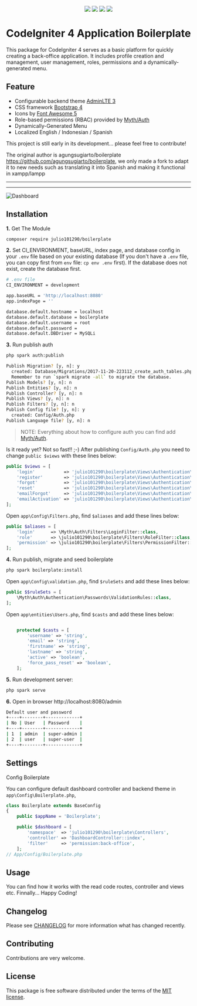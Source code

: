 <p align="center">
<a href="https://packagist.org/packages/julio101290/boilerplate"><img src="https://poser.pugx.org/agungsugiarto/boilerplate/version"></a>
<a href="https://packagist.org/packages/julio101290/boilerplate"><img src="https://img.shields.io/badge/Package-agungsugiarto%2Fboilerplate-light.svg"></a>
<a href="https://packagist.org/packages/julio101290/boilerplate"><img src="https://poser.pugx.org/agungsugiarto/boilerplate/downloads"</img></a>
<a href="https://github.com/julio101290/boilerplate/blob/master/LICENSE.md"><img src="https://img.shields.io/github/license/agungsugiarto/boilerplate"></a>
</p>

CodeIgniter 4 Application Boilerplate
=====================================
This package for CodeIgniter 4 serves as a basic platform for quickly creating a back-office application. It includes profile creation and management, user management, roles, permissions and a dynamically-generated menu.

Feature
-------
* Configurable backend theme [AdminLTE 3](https://adminlte.io/docs/3.0/)
* CSS framework [Bootstrap 4](https://getbootstrap.com/)
* Icons by [Font Awesome 5](https://fontawesome.com/)
* Role-based permissions (RBAC) provided by [Myth/Auth](https://github.com/lonnieezell/myth-auth)
* Dynamically-Generated Menu
* Localized English / Indonesian / Spanish

This project is still early in its development... please feel free to contribute!

The original author is agungsugiarto/boilerplate https://github.com/agungsugiarto/boilerplate, we only made a fork to adapt it to new needs such as translating it into Spanish and making it functional in xampp/lampp

------------------------------------------------------------

-------------------------------------------------------------------------------
![Dashboard](.github/dashboard.png?raw=true)

Installation
------------

**1.** Get The Module

```bash
composer require julio101290/boilerplate
```

**2.** Set CI_ENVIRONMENT, baseURL, index page, and database config in your `.env` file based on your existing database (If you don't have a `.env` file, you can copy first from `env` file: `cp env .env` first). If the database does not exist, create the database first.

```bash
# .env file
CI_ENVIRONMENT = development

app.baseURL = 'http://localhost:8080'
app.indexPage = ''

database.default.hostname = localhost
database.default.database = boilerplate
database.default.username = root
database.default.password =
database.default.DBDriver = MySQLi
```
**3.** Run publish auth
```bash
php spark auth:publish

Publish Migration? [y, n]: y
  created: Database/Migrations/2017-11-20-223112_create_auth_tables.php
  Remember to run `spark migrate -all` to migrate the database.
Publish Models? [y, n]: n
Publish Entities? [y, n]: n
Publish Controller? [y, n]: n
Publish Views? [y, n]: n
Publish Filters? [y, n]: n
Publish Config file? [y, n]: y
  created: Config/Auth.php
Publish Language file? [y, n]: n
```

> NOTE: Everything about how to configure auth you can find add [Myth/Auth](https://github.com/lonnieezell/myth-auth).


Is it ready yet? Not so fast!! ;-) After publishing `Config/Auth.php` you need to change
`public $views` with these lines below:
```php
public $views = [
    'login'           => 'julio101290\boilerplate\Views\Authentication\login',
    'register'        => 'julio101290\boilerplate\Views\Authentication\register',
    'forgot'          => 'julio101290\boilerplate\Views\Authentication\forgot',
    'reset'           => 'julio101290\boilerplate\Views\Authentication\reset',
    'emailForgot'     => 'julio101290\boilerplate\Views\Authentication\emails\forgot',
    'emailActivation' => 'julio101290\boilerplate\Views\Authentication\emails\activation',
];
```

Open `app\Config\Filters.php`, find `$aliases` and add these lines below:
```php
public $aliases = [
    'login'      => \Myth\Auth\Filters\LoginFilter::class,
    'role'       => \julio101290\boilerplate\Filters\RoleFilter::class,
    'permission' => \julio101290\boilerplate\Filters\PermissionFilter::class,
];
```

**4.** Run publish, migrate and seed boilerplate

```bash
php spark boilerplate:install
```
Open `app\Config\validation.php`, find `$ruleSets` and add these lines below:

```php
public $$ruleSets = [
    \Myth\Auth\Authentication\Passwords\ValidationRules::class,
];
```
Open `app\entities\Users.php`, find `$casts` and add these lines below:

```php

    protected $casts = [
        'username' => 'string',
        'email' => 'string',
        'firstname' => 'string',
        'lastname' => 'string',
        'active' => 'boolean',
        'force_pass_reset' => 'boolean',
    ];

```

**5.** Run development server:

```bash
php spark serve
```

**6.** Open in browser http://localhost:8080/admin
```bash
Default user and password
+----+--------+-------------+
| No | User   | Password    |
+----+--------+-------------+
| 1  | admin  | super-admin |
| 2  | user   | super-user  |
+----+--------+-------------+
```

Settings
--------

Config Boilerplate

You can configure default dashboard controller and backend theme in `app\Config\Boilerplate.php`,

```php
class Boilerplate extends BaseConfig
{
    public $appName = 'Boilerplate';

    public $dashboard = [
        'namespace'  => 'julio101290\boilerplate\Controllers',
        'controller' => 'DashboardController::index',
        'filter'     => 'permission:back-office',
    ];
// App/Config/Boilerplate.php
```

Usage
-----
You can find how it works with the read code routes, controller and views etc. Finnally... Happy Coding!

Changelog
--------
Please see [CHANGELOG](CHANGELOG.md) for more information what has changed recently.

Contributing
------------
Contributions are very welcome.

License
-------

This package is free software distributed under the terms of the [MIT license](LICENSE.md).
